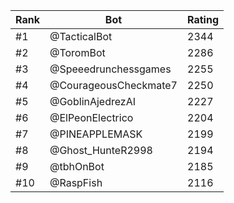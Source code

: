 Rank|Bot|Rating
---|---|---
#1|@TacticalBot|2344
#2|@ToromBot|2286
#3|@Speeedrunchessgames|2255
#4|@CourageousCheckmate7|2250
#5|@GoblinAjedrezAI|2227
#6|@ElPeonElectrico|2204
#7|@PINEAPPLEMASK|2199
#8|@Ghost_HunteR2998|2194
#9|@tbhOnBot|2185
#10|@RaspFish|2116
